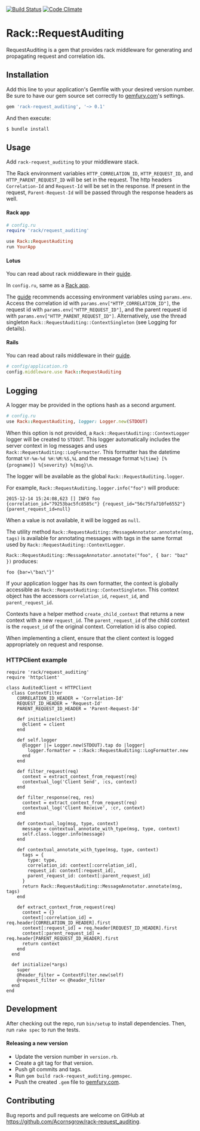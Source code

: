 [![Build Status](https://travis-ci.com/Acornsgrow/rack-request_auditing.svg?token=j8fT5VPY65oQ5xziayzW)](https://travis-ci.com/Acornsgrow/rack-request_auditing)
[![Code Climate](https://codeclimate.com/repos/5667214ffe3d9f4149000a46/badges/8d2bac957ba7d9f47eca/gpa.svg)](https://codeclimate.com/repos/5667214ffe3d9f4149000a46/feed)

# Rack::RequestAuditing

RequestAuditing is a gem that provides rack middleware for generating and
propagating request and correlation ids.

## Installation

Add this line to your application's Gemfile with your desired version number.
Be sure to have our gem source set correctly to [gemfury.com](https://gemfury.com)'s settings.

```ruby
gem 'rack-request_auditing', '~> 0.1'
```

And then execute:

```bash
$ bundle install
```

## Usage

Add `rack-request_auditing` to your middleware stack.

The Rack environment variables `HTTP_CORRELATION_ID`, `HTTP_REQUEST_ID`, and
`HTTP_PARENT_REQUEST_ID` will be set in the request.  The http headers
`Correlation-Id` and `Request-Id` will be set in the response.  If present in
the request, `Parent-Request-Id` will be passed through the response headers as
well.

#### Rack app

```ruby
# config.ru
require 'rack/request_auditing'

use Rack::RequestAuditing
run YourApp
```

#### Lotus

You can read about rack middleware in their [guide](http://lotusrb.org/guides/actions/rack-integration/).

In `config.ru`, same as a [Rack app](#rack-app).

The [guide](http://lotusrb.org/guides/actions/request-and-response) recommends
accessing environment variables using `params.env`.  Access the correlation id
with `params.env["HTTP_CORRELATION_ID"]`, the request id with
`params.env["HTTP_REQUEST_ID"]`, and the parent request id with
`params.env["HTTP_PARENT_REQUEST_ID"]`.  Alternatively, use the thread singleton
`Rack::RequestAuditing::ContextSingleton` (see Logging for details).

#### Rails

You can read about rails middleware in their [guide](http://guides.rubyonrails.org/rails_on_rack.html).

```ruby
# config/application.rb
config.middleware.use Rack::RequestAuditing
```

## Logging

A logger may be provided in the options hash as a second argument.

```ruby
# config.ru
use Rack::RequestAuditing, logger: Logger.new(STDOUT)
```

When this option is not provided, a `Rack::RequestAuditing::ContextLogger`
logger will be created to `STDOUT`.  This logger automatically includes the
server context in log messages and uses `Rack::RequestAuditing::LogFormatter`.
This formatter has the datetime format `%Y-%m-%d %H:%M:%S,%L` and the message
format `%{time} [%{progname}] %{severity} %{msg}\n`.

The logger will be available as the global `Rack::RequestAuditing.logger`.

For example, `Rack::RequestAuditing.logger.info("foo")` will produce:

`2015-12-14 15:24:08,623 [] INFO foo {correlation_id="79253bac5fc8585c"} {request_id="56c75fa710fe6552"} {parent_request_id=null}`

When a value is not available, it will be logged as `null`.

The utility method `Rack::RequestAuditing::MessageAnnotator.annotate(msg, tags)`
is available for annotating messages with tags in the same format used by
`Rack::RequestAuditing::ContextLogger`.

`Rack::RequestAuditing::MessageAnnotator.annotate("foo", { bar: "baz" })` produces:

`foo {bar=\"baz\"}"`

If your application logger has its own formatter, the context is globally
accessible as `Rack::RequestAuditing::ContextSingleton`.  This context object
has the accessors `correlation_id`, `request_id`, and `parent_request_id`.

Contexts have a helper method `create_child_context` that returns a new context
with a new `request_id`.  The `parent_request_id` of the child context is the
`request_id` of the original context.  Correlation id is also copied.

When implementing a client, ensure that the client context is logged
appropriately on request and response.

### HTTPClient example
```
require 'rack/request_auditing'
require 'httpclient'

class AuditedClient < HTTPClient
  class ContextFilter
    CORRELATION_ID_HEADER = 'Correlation-Id'
    REQUEST_ID_HEADER = 'Request-Id'
    PARENT_REQUEST_ID_HEADER = 'Parent-Request-Id'

    def initialize(client)
      @client = client
    end

    def self.logger
      @logger ||= Logger.new(STDOUT).tap do |logger|
        logger.formatter = ::Rack::RequestAuditing::LogFormatter.new
      end
    end

    def filter_request(req)
      context = extract_context_from_request(req)
      contextual_log('Client Send', :cs, context)
    end

    def filter_response(req, res)
      context = extract_context_from_request(req)
      contextual_log('Client Receive', :cr, context)
    end

    def contextual_log(msg, type, context)
      message = contextual_annotate_with_type(msg, type, context)
      self.class.logger.info(message)
    end

    def contextual_annotate_with_type(msg, type, context)
      tags = {
        type: type,
        correlation_id: context[:correlation_id],
        request_id: context[:request_id],
        parent_request_id: context[:parent_request_id]
      }
      return Rack::RequestAuditing::MessageAnnotator.annotate(msg, tags)
    end

    def extract_context_from_request(req)
      context = {}
      context[:correlation_id] = req.header[CORRELATION_ID_HEADER].first
      context[:request_id] = req.header[REQUEST_ID_HEADER].first
      context[:parent_request_id] = req.header[PARENT_REQUEST_ID_HEADER].first
      return context
    end
  end

  def initialize(*args)
    super
    @header_filter = ContextFilter.new(self)
    @request_filter << @header_filter
  end
end
```

## Development

After checking out the repo, run `bin/setup` to install dependencies. Then,
run `rake spec` to run the tests.

#### Releasing a new version

- Update the version number in `version.rb`.
- Create a git tag for that version.
- Push git commits and tags.
- Run `gem build rack-request_auditing.gemspec`.
- Push the created `.gem` file to [gemfury.com](https://gemfury.com).

## Contributing

Bug reports and pull requests are welcome on GitHub at https://github.com/Acornsgrow/rack-request_auditing.
